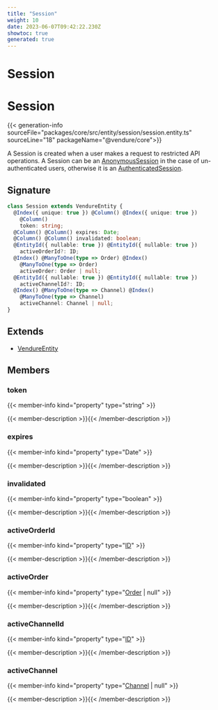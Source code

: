 ```yaml
---
title: "Session"
weight: 10
date: 2023-06-07T09:42:22.230Z
showtoc: true
generated: true
---
```

<!-- This file was generated from the Vendure source. Do not modify. Instead, re-run the "docs:build" script -->

# Session
<div class="symbol">


# Session

{{< generation-info sourceFile="packages/core/src/entity/session/session.entity.ts" sourceLine="18" packageName="@vendure/core">}}

A Session is created when a user makes a request to restricted API operations. A Session can be an <a href='/typescript-api/entities/anonymous-session#anonymoussession'>AnonymousSession</a>
in the case of un-authenticated users, otherwise it is an <a href='/typescript-api/entities/authenticated-session#authenticatedsession'>AuthenticatedSession</a>.

## Signature

```TypeScript
class Session extends VendureEntity {
  @Index({ unique: true }) @Column() @Index({ unique: true })
    @Column()
    token: string;
  @Column() @Column() expires: Date;
  @Column() @Column() invalidated: boolean;
  @EntityId({ nullable: true }) @EntityId({ nullable: true })
    activeOrderId?: ID;
  @Index() @ManyToOne(type => Order) @Index()
    @ManyToOne(type => Order)
    activeOrder: Order | null;
  @EntityId({ nullable: true }) @EntityId({ nullable: true })
    activeChannelId?: ID;
  @Index() @ManyToOne(type => Channel) @Index()
    @ManyToOne(type => Channel)
    activeChannel: Channel | null;
}
```
## Extends

 * <a href='/typescript-api/entities/vendure-entity#vendureentity'>VendureEntity</a>


## Members

### token

{{< member-info kind="property" type="string"  >}}

{{< member-description >}}{{< /member-description >}}

### expires

{{< member-info kind="property" type="Date"  >}}

{{< member-description >}}{{< /member-description >}}

### invalidated

{{< member-info kind="property" type="boolean"  >}}

{{< member-description >}}{{< /member-description >}}

### activeOrderId

{{< member-info kind="property" type="<a href='/typescript-api/common/id#id'>ID</a>"  >}}

{{< member-description >}}{{< /member-description >}}

### activeOrder

{{< member-info kind="property" type="<a href='/typescript-api/entities/order#order'>Order</a> | null"  >}}

{{< member-description >}}{{< /member-description >}}

### activeChannelId

{{< member-info kind="property" type="<a href='/typescript-api/common/id#id'>ID</a>"  >}}

{{< member-description >}}{{< /member-description >}}

### activeChannel

{{< member-info kind="property" type="<a href='/typescript-api/entities/channel#channel'>Channel</a> | null"  >}}

{{< member-description >}}{{< /member-description >}}


</div>
